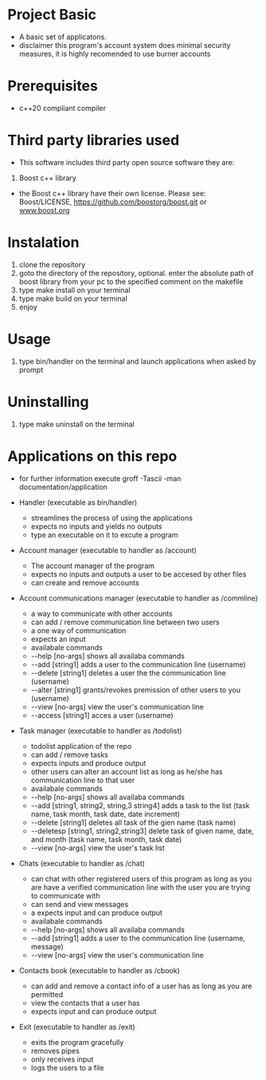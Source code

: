 # Project Basic
* A basic set of applicatons.
* disclaimer this program's account system does
  minimal security measures, it is highly recomended
  to use burner accounts

# Prerequisites
* c++20 compliant compiler

# Third party libraries used
* This software includes third party open source software they are: 
1. Boost c++ library
  * the Boost c++ library have their own license. Please see:
    Boost/LICENSE, https://github.com/boostorg/boost.git or www.boost.org

# Instalation
1. clone the repository
2. goto the directory of the repository,
   optional. enter the absolute path of boost library from your pc to the specified
   comment on the makefile 
3. type make install on your terminal
4. type make build on your terminal
5. enjoy

# Usage
1. type bin/handler on the terminal and launch applications when asked by prompt

# Uninstalling
1. type make uninstall on the terminal

# Applications on this repo
* for further information execute groff -Tascii -man documentation/application


* Handler (executable as bin/handler)
  - streamlines the process of using the applications
  - expects no inputs and yields no outputs
  - type an executable on it to excute a program

* Account manager (executable to handler as /account)
  - The account manager of the program
  - expects no inputs and outputs a user to be accesed by other files
  - can create and remove accounts

* Account communications manager (executable to handler as /commline)
  - a way to communicate with other accounts
  - can add / remove communication line between two users
  - a one way of communication
  - expects an input

  * availabale commands
  - --help   [no-args] shows all availaba commands
  - --add    [string1] adds a user to the communication line           (username)
  - --delete [string1] deletes a user the the communication line       (username)
  - --alter  [string1] grants/revokes premission of other users to you (username)
  - --view   [no-args] view the user's communication line  
  - --access [string1] acces a user                                    (username)

* Task manager (executable to handler as /todolist)
  - todolist application of the repo
  - can add / remove tasks
  - expects inputs and produce output
  - other users can alter an account list as long as he/she has communication
    line to that user
  
  * availabale commands
  - --help [no-args] shows all availaba commands
  - --add [string1, string2, string,3 string4] adds a task to the list (task name, task month, task date,         date     increment)
  - --delete [string1] deletes all task of the gien name (task name)
  - --deletesp [string1, string2,string3] delete task of given name, date, and month (task name, task month, task date)
  - --view [no-args] view the user's task list      

* Chats (executable to handler as /chat)
  - can chat with other registered users of this program as long as you are
    have a verified communication line with the user you are trying to communicate with
  - can send and view messages
  - a expects input and can produce output
  
  * availabale commands
  - --help   [no-args] shows all availaba commands
  - --add    [string1] adds a user to the communication line (username, message)
  - --view   [no-args] view the user's communication line  

* Contacts book (executable to handler as /cbook)
  - can add and remove a contact info of a user has as long as you are permitted
  - view the contacts that a user has
  - expects input and can produce output

* Exit (executable to handler as /exit)
  - exits the program gracefully
  - removes pipes
  - only receives input
  - logs the users to a file
